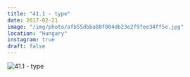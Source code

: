 ```yaml
---
title: "41.1 - type"
date: 2017-02-21
image: "/img/photo/afb55dbba88f004db23e2f9fee34ff5e.jpg"
location: "Hungary"
instagram: true
draft: false
---
```


![41.1 - type](/img/photo/afb55dbba88f004db23e2f9fee34ff5e.jpg)
